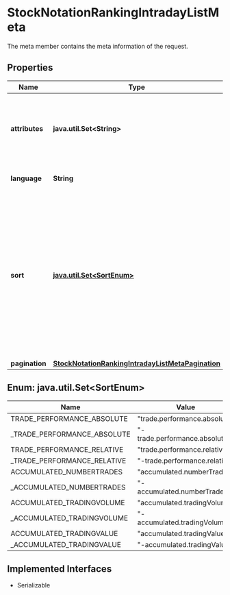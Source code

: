 

# StockNotationRankingIntradayListMeta

The meta member contains the meta information of the request.

## Properties

Name | Type | Description | Notes
------------ | ------------- | ------------- | -------------
**attributes** | **java.util.Set&lt;String&gt;** | Limit the attributes returned in the response to the specified set. |  [optional]
**language** | **String** | ISO 639-1 code of the language. |  [optional]
**sort** | [**java.util.Set&lt;SortEnum&gt;**](#java.util.Set&lt;SortEnum&gt;) | Sortable attributes. The sort order is ascending unless it is prefixed with a minus sign, in which case it is descending. A list of at most 5 (possibly prefixed) attribute name(s) is allowed. |  [optional]
**pagination** | [**StockNotationRankingIntradayListMetaPagination**](StockNotationRankingIntradayListMetaPagination.md) |  |  [optional]



## Enum: java.util.Set&lt;SortEnum&gt;

Name | Value
---- | -----
TRADE_PERFORMANCE_ABSOLUTE | &quot;trade.performance.absolute&quot;
_TRADE_PERFORMANCE_ABSOLUTE | &quot;-trade.performance.absolute&quot;
TRADE_PERFORMANCE_RELATIVE | &quot;trade.performance.relative&quot;
_TRADE_PERFORMANCE_RELATIVE | &quot;-trade.performance.relative&quot;
ACCUMULATED_NUMBERTRADES | &quot;accumulated.numberTrades&quot;
_ACCUMULATED_NUMBERTRADES | &quot;-accumulated.numberTrades&quot;
ACCUMULATED_TRADINGVOLUME | &quot;accumulated.tradingVolume&quot;
_ACCUMULATED_TRADINGVOLUME | &quot;-accumulated.tradingVolume&quot;
ACCUMULATED_TRADINGVALUE | &quot;accumulated.tradingValue&quot;
_ACCUMULATED_TRADINGVALUE | &quot;-accumulated.tradingValue&quot;


## Implemented Interfaces

* Serializable


